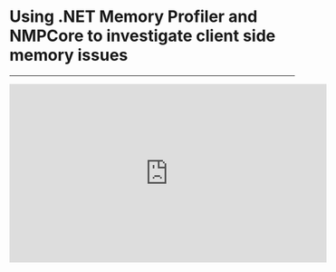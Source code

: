 ﻿# Using .NET Memory Profiler and NMPCore to investigate client side memory issues
---
<iframe width="560" height="315" src="https://www.youtube.com/embed/jj5VXsdr71k?list=PL1DEQjXG2xnJ4QYr1J7jBi07iLPOjO3yI" frameborder="0" allowfullscreen></iframe>